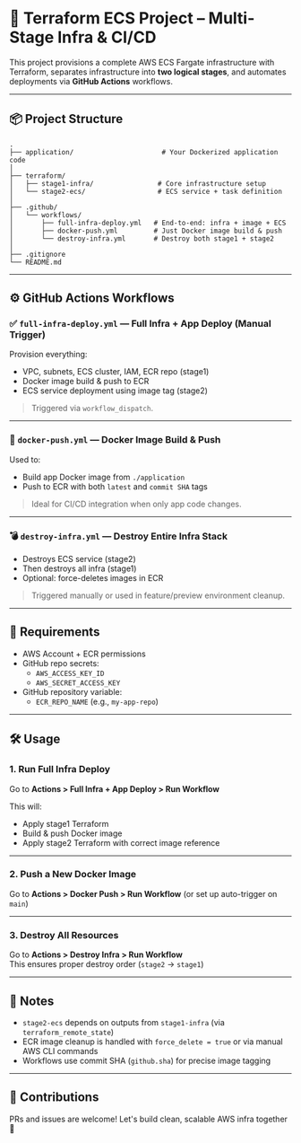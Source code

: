 # 🚀 Terraform ECS Project – Multi-Stage Infra & CI/CD

This project provisions a complete AWS ECS Fargate infrastructure with Terraform, separates infrastructure into **two logical stages**, and automates deployments via **GitHub Actions** workflows.

---

## 📦 Project Structure

```text
.
├── application/                      # Your Dockerized application code
│
├── terraform/
│   ├── stage1-infra/                # Core infrastructure setup
│   └── stage2-ecs/                  # ECS service + task definition
│
├── .github/
│   └── workflows/
│       ├── full-infra-deploy.yml   # End-to-end: infra + image + ECS
│       ├── docker-push.yml         # Just Docker image build & push
│       └── destroy-infra.yml       # Destroy both stage1 + stage2
│
├── .gitignore
└── README.md

```


---

## ⚙️ GitHub Actions Workflows

### ✅ `full-infra-deploy.yml` — Full Infra + App Deploy (Manual Trigger)
Provision everything:
- VPC, subnets, ECS cluster, IAM, ECR repo (stage1)
- Docker image build & push to ECR
- ECS service deployment using image tag (stage2)

> Triggered via `workflow_dispatch`.

---

### 🐳 `docker-push.yml` — Docker Image Build & Push
Used to:
- Build app Docker image from `./application`
- Push to ECR with both `latest` and `commit SHA` tags

> Ideal for CI/CD integration when only app code changes.

---

### 💣 `destroy-infra.yml` — Destroy Entire Infra Stack
- Destroys ECS service (stage2)
- Then destroys all infra (stage1)
- Optional: force-deletes images in ECR

> Triggered manually or used in feature/preview environment cleanup.

---

## 🧪 Requirements

- AWS Account + ECR permissions
- GitHub repo secrets:
  - `AWS_ACCESS_KEY_ID`
  - `AWS_SECRET_ACCESS_KEY`
- GitHub repository variable:
  - `ECR_REPO_NAME` (e.g., `my-app-repo`)

---

## 🛠 Usage

### 1. Run Full Infra Deploy
Go to **Actions > Full Infra + App Deploy > Run Workflow**

This will:
- Apply stage1 Terraform
- Build & push Docker image
- Apply stage2 Terraform with correct image reference

---

### 2. Push a New Docker Image
Go to **Actions > Docker Push > Run Workflow** (or set up auto-trigger on `main`)

---

### 3. Destroy All Resources
Go to **Actions > Destroy Infra > Run Workflow**  
This ensures proper destroy order (`stage2` → `stage1`)

---

## 🧼 Notes

- `stage2-ecs` depends on outputs from `stage1-infra` (via `terraform_remote_state`)
- ECR image cleanup is handled with `force_delete = true` or via manual AWS CLI commands
- Workflows use commit SHA (`github.sha`) for precise image tagging

---

## 🙌 Contributions

PRs and issues are welcome! Let's build clean, scalable AWS infra together 🚀